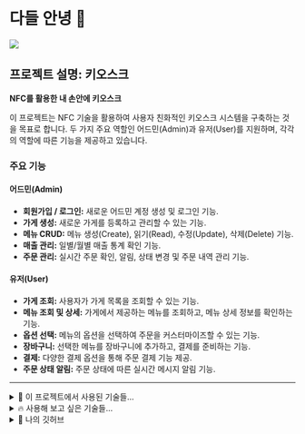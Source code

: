 # 다들 안녕 👋
<img src="https://capsule-render.vercel.app/api?type=waving&color=32CD32&height=150&section=header&text=NFC%20%EB%A5%BC%20%ED%99%9C%EC%9A%A9%ED%95%9C%20%EB%82%B4%20%EC%86%90%EC%95%88%EC%97%90%20%ED%82%A4%EC%98%A4%EC%8A%A4%ED%81%AC&fontSize=30&fontAlignY=35" />



## 프로젝트 설명: 키오스크

**NFC를 활용한 내 손안에 키오스크**

이 프로젝트는 NFC 기술을 활용하여 사용자 친화적인 키오스크 시스템을 구축하는 것을 목표로 합니다. 두 가지 주요 역할인 어드민(Admin)과 유저(User)를 지원하며, 각각의 역할에 따른 기능을 제공하고 있습니다.

### 주요 기능

#### 어드민(Admin)
- **회원가입 / 로그인:** 새로운 어드민 계정 생성 및 로그인 기능.
- **가게 생성:** 새로운 가게를 등록하고 관리할 수 있는 기능.
- **메뉴 CRUD:** 메뉴 생성(Create), 읽기(Read), 수정(Update), 삭제(Delete) 기능.
- **매출 관리:** 일별/월별 매출 통계 확인 기능.
- **주문 관리:** 실시간 주문 확인, 알림, 상태 변경 및 주문 내역 관리 기능.

#### 유저(User)
- **가게 조회:** 사용자가 가게 목록을 조회할 수 있는 기능.
- **메뉴 조회 및 상세:** 가게에서 제공하는 메뉴를 조회하고, 메뉴 상세 정보를 확인하는 기능.
- **옵션 선택:** 메뉴의 옵션을 선택하여 주문을 커스터마이즈할 수 있는 기능.
- **장바구니:** 선택한 메뉴를 장바구니에 추가하고, 결제를 준비하는 기능.
- **결제:** 다양한 결제 옵션을 통해 주문 결제 기능 제공.
- **주문 상태 알림:** 주문 상태에 따른 실시간 메시지 알림 기능.

---

<details>
  <summary>🍇 이 프로젝트에서 사용된 기술들...</summary>

  <p>
    <img src="https://img.shields.io/badge/MySQL-4479A1?style=for-the-badge&logo=mysql&logoColor=white"/>
    <img src="https://img.shields.io/badge/Next.js-000000?style=for-the-badge&logo=nextdotjs&logoColor=white"/>
    <img src="https://img.shields.io/badge/JavaScript-F7DF1E?style=for-the-badge&logo=javascript&logoColor=black"/>
    <img src="https://img.shields.io/badge/HTML5-E34F26?style=for-the-badge&logo=html5&logoColor=white"/>
    <img src="https://img.shields.io/badge/CSS3-1572B6?style=for-the-badge&logo=css3&logoColor=white"/>
    <img src="https://img.shields.io/badge/Amazon%20AWS-232F3E?style=for-the-badge&logo=amazon-aws&logoColor=white"/>
    <img src="https://img.shields.io/badge/EC2-FF9900?style=for-the-badge&logo=amazon-ec2&logoColor=white"/>
    <img src="https://img.shields.io/badge/RDS-527FFF?style=for-the-badge&logo=amazon-rds&logoColor=white"/>
    <img src="https://img.shields.io/badge/React-61DAFB?style=for-the-badge&logo=react&logoColor=black"/>
    <img src="https://img.shields.io/badge/GitHub%20Actions-2088FF?style=for-the-badge&logo=github-actions&logoColor=white"/>
    <img src="https://img.shields.io/badge/Git-F05032?style=for-the-badge&logo=git&logoColor=white"/>
    <img src="https://img.shields.io/badge/GitHub-181717?style=for-the-badge&logo=github&logoColor=white"/>
    <img src="https://img.shields.io/badge/Firebase-FFCA28?style=for-the-badge&logo=firebase&logoColor=black"/>
    <img src="https://img.shields.io/badge/CoolSMS-2B579A?style=for-the-badge&logo=twilio&logoColor=white"/>
    <img src="https://img.shields.io/badge/JWT-000000?style=for-the-badge&logo=json-web-tokens&logoColor=white"/>
    <img src="https://img.shields.io/badge/Amazon%20S3-569A31?style=for-the-badge&logo=amazon-s3&logoColor=white"/>
    <img src="https://img.shields.io/badge/TypeScript-3178C6?style=for-the-badge&logo=typescript&logoColor=white"/>
    <img src="https://img.shields.io/badge/Docker-2496ED?style=for-the-badge&logo=docker&logoColor=white"/>
    <img src="https://img.shields.io/badge/Toss%20Payments-1F8DD6?style=for-the-badge&logo=readme&logoColor=white"/>
    <img src="https://img.shields.io/badge/Axios-5A29E4?style=for-the-badge&logo=axios&logoColor=white"/>
    <img src="https://img.shields.io/badge/Tailwind%20CSS-06B6D4?style=for-the-badge&logo=tailwindcss&logoColor=white"/>
  </p>

</details>

<details>
  <summary>🔥 사용해 보고 싶은 기술들...</summary>

  <p>
    <img src="https://img.shields.io/badge/Redis-DC382D?style=for-the-badge&logo=redis&logoColor=white"/>
    <img src="https://img.shields.io/badge/TTS-002E5E?style=for-the-badge&logo=readme&logoColor=white"/>
  </p>

</details>

<details>
  <summary>🔷 나의 깃허브</summary>

  <p>
    - [GitHub Profile](https://github.com/leedonguk0809)
    - [KioSSGk Organization Repository](https://github.com/KioSSGk/kiossgk)
  </p>

</details>
